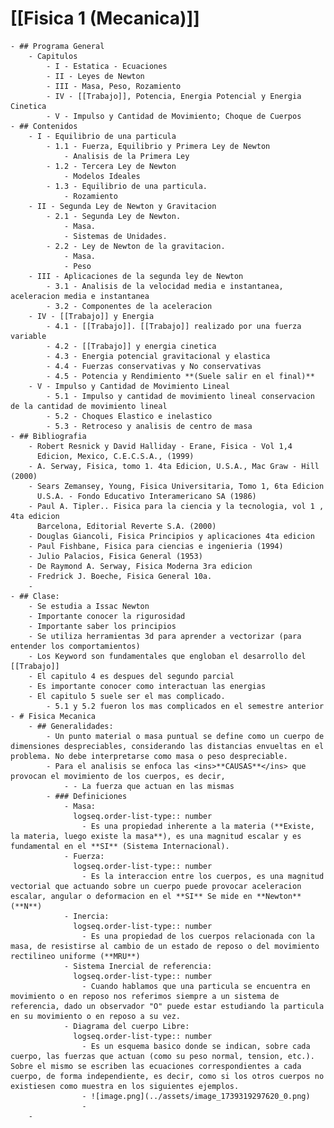 # [[Fisica 1 (Mecanica)]]
	- ## Programa General
		- Capitulos
			- I - Estatica - Ecuaciones
			- II - Leyes de Newton
			- III - Masa, Peso, Rozamiento
			- IV - [[Trabajo]], Potencia, Energia Potencial y Energia Cinetica
			- V - Impulso y Cantidad de Movimiento; Choque de Cuerpos
	- ## Contenidos
		- I - Equilibrio de una particula
			- 1.1 - Fuerza, Equilibrio y Primera Ley de Newton
				- Analisis de la Primera Ley
			- 1.2 - Tercera Ley de Newton
				- Modelos Ideales
			- 1.3 - Equilibrio de una particula.
				- Rozamiento
		- II - Segunda Ley de Newton y Gravitacion
			- 2.1 - Segunda Ley de Newton.
				- Masa.
				- Sistemas de Unidades.
			- 2.2 - Ley de Newton de la gravitacion.
				- Masa.
				- Peso
		- III - Aplicaciones de la segunda ley de Newton
			- 3.1 - Analisis de la velocidad media e instantanea, aceleracion media e instantanea
			- 3.2 - Componentes de la aceleracion
		- IV - [[Trabajo]] y Energia
			- 4.1 - [[Trabajo]]. [[Trabajo]] realizado por una fuerza variable
			- 4.2 - [[Trabajo]] y energia cinetica
			- 4.3 - Energia potencial gravitacional y elastica
			- 4.4 - Fuerzas conservativas y No conservativas
			- 4.5 - Potencia y Rendimiento **(Suele salir en el final)**
		- V - Impulso y Cantidad de Movimiento Lineal
			- 5.1 - Impulso y cantidad de movimiento lineal conservacion de la cantidad de movimiento lineal
			- 5.2 - Choques Elastico e inelastico
			- 5.3 - Retroceso y analisis de centro de masa
	- ## Bibliografia
		- Robert Resnick y David Halliday - Erane, Fisica - Vol 1,4
		  Edicion, Mexico, C.E.C.S.A., (1999)
		- A. Serway, Fisica, tomo 1. 4ta Edicion, U.S.A., Mac Graw - Hill (2000)
		- Sears Zemansey, Young, Fisica Universitaria, Tomo 1, 6ta Edicion 
		  U.S.A. - Fondo Educativo Interamericano SA (1986)
		- Paul A. Tipler.. Fisica para la ciencia y la tecnologia, vol 1 , 4ta edicion
		  Barcelona, Editorial Reverte S.A. (2000)
		- Douglas Giancoli, Fisica Principios y aplicaciones 4ta edicion
		- Paul Fishbane, Fisica para ciencias e ingenieria (1994)
		- Julio Palacios, Fisica General (1953)
		- De Raymond A. Serway, Fisica Moderna 3ra edicion
		- Fredrick J. Boeche, Fisica General 10a.
		-
	- ## Clase:
		- Se estudia a Issac Newton
		- Importante conocer la rigurosidad
		- Importante saber los principios
		- Se utiliza herramientas 3d para aprender a vectorizar (para entender los comportamientos)
		- Los Keyword son fundamentales que engloban el desarrollo del [[Trabajo]]
		- El capitulo 4 es despues del segundo parcial
		- Es importante conocer como interactuan las energias
		- El capitulo 5 suele ser el mas complicado.
			- 5.1 y 5.2 fueron los mas complicados en el semestre anterior
	- # Fisica Mecanica
		- ## Generalidades:
			- Un punto material o masa puntual se define como un cuerpo de dimensiones despreciables, considerando las distancias envueltas en el problema. No debe interpretarse como masa o peso despreciable.
			- Para el analisis se enfoca las <ins>**CAUSAS**</ins> que provocan el movimiento de los cuerpos, es decir,
				- - La fuerza que actuan en las mismas
			- ### Definiciones
				- Masa:
				  logseq.order-list-type:: number
					- Es una propiedad inherente a la materia (**Existe, la materia, luego existe la masa**), es una magnitud escalar y es fundamental en el **SI** (Sistema Internacional).
				- Fuerza:
				  logseq.order-list-type:: number
					- Es la interaccion entre los cuerpos, es una magnitud vectorial que actuando sobre un cuerpo puede provocar aceleracion escalar, angular o deformacion en el **SI** Se mide en **Newton** (**N**)
				- Inercia:
				  logseq.order-list-type:: number
					- Es una propiedad de los cuerpos relacionada con la masa, de resistirse al cambio de un estado de reposo o del movimiento rectilineo uniforme (**MRU**)
				- Sistema Inercial de referencia:
				  logseq.order-list-type:: number
					- Cuando hablamos que una particula se encuentra en movimiento o en reposo nos referimos siempre a un sistema de referencia, dado un observador "O" puede estar estudiando la particula en su movimiento o en reposo a su vez.
				- Diagrama del cuerpo Libre:
				  logseq.order-list-type:: number
					- Es un esquema basico donde se indican, sobre cada cuerpo, las fuerzas que actuan (como su peso normal, tension, etc.). Sobre el mismo se escriben las ecuaciones correspondientes a cada cuerpo, de forma independiente, es decir, como si los otros cuerpos no existiesen como muestra en los siguientes ejemplos.
					- ![image.png](../assets/image_1739319297620_0.png)
					-
		-